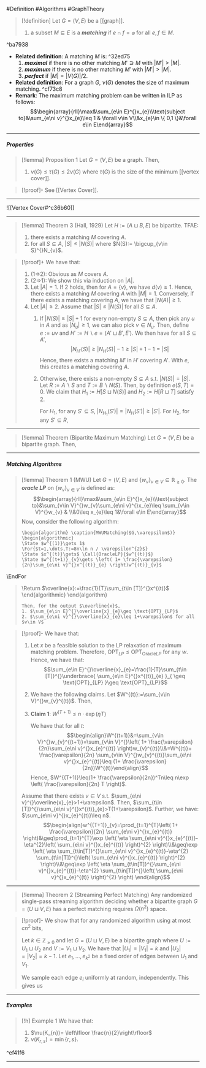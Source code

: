 #Definition #Algorithms #GraphTheory 

> [!definition]
> Let $G=(V,E)$ be a [[graph]]. 
> 1. a subset $M\subseteq E$ is a ***matching*** if $e\cap f=\varnothing$ for all $e,f\in M$.

^ba7938

- **Related definition**: A matching $M$ is: ^32ed75
	1. ***maximal*** if there is no other matching $M'\supseteq M$ with $\left| M' \right|> \left| M \right|$.
	2. ***maximum*** if there is no other matching $M'$ with $\left| M' \right|> \left| M \right|$.
	3. ***perfect*** if $\left| M \right|=\left| V(G) \right| / 2$.
- **Related definition**: For a graph $G$, $\nu(G)$ denotes the size of maximum matching. ^cf73c8
- **Remark**: The maximum matching problem can be written in ILP as follows: $$\begin{array}{rll}\max&\sum_{e\in E}^{}x_{e}\\\text{subject to}&\sum_{e\ni v}^{}x_{e}\leq 1 & \forall v\in V\\&x_{e}\in \{ 0,1 \}&\forall e\in E\end{array}$$
---
##### Properties
> [!lemma] Proposition 1 
> Let $G=(V,E)$ be a graph. Then,
> 1. $\nu(G)\leq \tau(G)\leq 2\nu(G)$ where $\tau(G)$ is the size of the minimum [[vertex cover]].

> [!proof]-
> See [[Vertex Cover]].
---
![[Vertex Cover#^c36b60]]

---
> [!lemma] Theorem 3 (Hall, 1929)
> Let $H:=(A\sqcup B,E)$ be bipartite. TFAE:
> 1. there exists a matching $M$ covering $A$. 
> 2. for all $S\subseteq A$, $\left| S \right|\leq \left| N(S) \right|$ where $N(S):= \bigcup_{v\in S}^{}N_{v}$.

> [!proof]+
> We have that:
> 1. (1=>2): Obvious as $M$ covers $A$.
> 2. (2=>1): We show this via induction on $\left| A \right|$.
> 	1. Let $\left| A \right|=1$. If 2 holds, then for $A=\{ v \}$, we have $d(v)\geq 1$. Hence, there exists a matching $M$ covering $A$ with $\left| M \right|=1$. Conversely, if there exists a matching covering $A$, we have that $\left| N(A) \right|\geq 1$.
> 	2. Let $\left| A \right|\geq 2$. Assume that $\left| S \right|\leq \left| N(S) \right|$ for all $S\subseteq A$.
> 		1. If $\left| N(S) \right|\geq \left| S \right|+1$ for every non-empty $S\subsetneq A$, then pick any $u$ in $A$ and as $\left| N_{u} \right|\geq 1$, we can also pick $v\in N_{u}$. Then, define $e:=uv$ and $H':= H \backslash e=(A'\sqcup B',E')$. We then have for all $S\subseteq A'$, $$\left| N_{H'}(S) \right| \geq \left| N_{H}(S) \right| -1\geq \left| S \right| +1-1=\left| S \right| $$Hence, there exists a matching $M'$ in $H'$ covering $A'$. With $e$, this creates a matching covering $A$.
> 		2. Otherwise, there exists a non-empty $S\subsetneq A$ s.t. $\left| N(S) \right|= \left| S \right|$. Let $R:= A \backslash S$ and $T:= B \backslash N(S)$. Then, by definition $e(S,T)=0$. We claim that $H_{1}:=H[S\sqcup N(S)]$ and $H_{2}:=H[R\sqcup T]$ satisfy 2. 
> 		   
> 		   For $H_{1}$, for any $S'\subseteq S$, $\left| N_{H_{1}}(S') \right|=\left| N_{H}(S') \right|\geq \left| S' \right|$. For $H_{2}$, for any $S'\subseteq R$, 
---
> [!lemma] Theorem (Bipartite Maximum Matching)
> Let $G=(V,E)$ be a bipartite graph. Then, 

---
##### Matching Algorithms
> [!lemma] Theorem 1 (MWU)
> Let $G=(V,E)$ and $\{ w_{v} \}_{v\in V}\subseteq \mathbb{R}_{\geq 0}$. The ***oracle LP*** on $\{ w_{v} \}_{v\in V}$ is defined as:$$\begin{array}{rll}\max&\sum_{e\in E}^{}x_{e}\\\text{subject to}&\sum_{v\in V}^{}w_{v}\sum_{e\ni v}^{}x_{e}\leq \sum_{v\in V}^{}w_{v} & \\&0\leq x_{e}\leq 1&\forall e\in E\end{array}$$Now, consider the following algorithm: 
> ```pseudo
> \begin{algorithm} \caption{MWUMatching($G,\varepsilon$)}
> \begin{algorithmic} 
> \State $w^{(1)}\gets 1$
> \For{$t=1,\dots,T:=8n\ln n / \varepsilon^{2}$}
> \State $x^{(t)}\gets$ \Call{OracleLP}{$w^{(t)}$}
> \State $w^{(t+1)}_{v}\gets \left( 1+ \frac{\varepsilon}{2n}\sum_{e\ni v}^{}x^{(t)}_{e} \right)w^{(t)}_{v}$
\EndFor
> \Return $\overline{x}:=\frac{1}{T}\sum_{t\in [T]}^{}x^{(t)}$
> \end{algorithmic}
> \end{algorithm}
> ```
> Then, for the output $\overline{x}$, 
> 1. $\sum_{e\in E}^{}\overline{x}_{e}\geq \text{OPT}_{LP}$
> 2. $\sum_{e\ni v}^{}\overline{x}_{e}\leq 1+\varepsilon$ for all $v\in V$

> [!proof]-
> We have that:
> 1. Let $x$ be a feasible solution to the LP relaxation of maximum matching problem. Therefore, $\text{OPT}_{LP}\leq \text{OPT}_{\text{Oracle}LP}$ for any $w$. Hence, we have that: $$\sum_{e\in E}^{}\overline{x}_{e}=\frac{1}{T}\sum_{t\in [T]}^{}\underbrace{ \sum_{e\in E}^{}x^{(t)}_{e} }_{ \geq \text{OPT}_{LP} }\geq \text{OPT}_{LP}$$
> 2. We have the following claims. Let $W^{(t)}:=\sum_{v\in V}^{}w_{v}^{(t)}$. Then,
> 	1. **Claim 1**: $W^{(T+1)}\leq n\cdot\exp(\eta T)$
> 	   
> 	   We have that for all $t$: $$\begin{align}W^{(t+1)}&=\sum_{v\in V}^{}w_{v}^{(t+1)}=\sum_{v\in V}^{}\left( 1+ \frac{\varepsilon}{2n}\sum_{e\ni v}^{}x_{e}^{(t)} \right)w_{v}^{(t)}\\&=W^{(t)}+ \frac{\varepsilon}{2n} \sum_{v\in V}^{}w_{v}^{(t)}\sum_{e\ni v}^{}x_{e}^{(t)}\leq (1+ \frac{\varepsilon}{2n})W^{(t)}\end{align}$$Hence, $W^{(T+1)}\leq(1+ \frac{\varepsilon}{2n})^Tn\leq n\exp \left( \frac{\varepsilon}{2n} T \right)$.
> 	
> 	Assume that there exists $v\in V$ s.t. $\sum_{e\ni v}^{}\overline{x}_{e}>1+\varepsilon$. Then, $\sum_{t\in [T]}^{}\sum_{e\ni v}^{}x^{(t)}_{e}>T(1+\varepsilon)$. Further, we have: $\sum_{e\ni v}^{}x_{e}^{(t)}\leq n$. 
> 	$$\begin{align}w^{(T+1)}_{v}=\prod_{t=1}^{T}\left( 1+ \frac{\varepsilon}{2n} \sum_{e\ni v}^{}x_{e}^{(t)} \right)&\geq\prod_{t=1}^{T}\exp \left( \eta \sum_{e\ni v}^{}x_{e}^{(t)}-\eta^{2}\left( \sum_{e\ni v}^{}x_{e}^{(t)} \right)^{2}  \right)\\&\geq\exp \left( \eta \sum_{t\in[T]}^{}\sum_{e\ni v}^{}x_{e}^{(t)}-\eta^{2} \sum_{t\in[T]}^{}\left( \sum_{e\ni v}^{}x_{e}^{(t)} \right)^{2}  \right)\\&\geq\exp \left( \eta \sum_{t\in[T]}^{}\sum_{e\ni v}^{}x_{e}^{(t)}-\eta^{2} \sum_{t\in[T]}^{}\left( \sum_{e\ni v}^{}x_{e}^{(t)} \right)^{2}  \right) \end{align}$$
---
> [!lemma] Theorem 2 (Streaming Perfect Matching)
> Any randomized single-pass streaming algorithm deciding whether a bipartite graph $G=(U\sqcup V ,E)$ has a perfect matching requires $\Omega(n^{2})$ space.

> [!proof]-
> We show that for any randomized algorithm using at most $cn^{2}$ bits, 
> 
> Let $k\in \mathbb{Z}_{\geq 0}$ and let $G=(U\sqcup V,E)$ be a bipartite graph where $U:=U_{1}\sqcup U_{2}$ and $V:=V_{1}\sqcup V_{2}$. We have that $\left| U_{1} \right|=\left| V_{1} \right|=k$ and $\left| U_{2} \right|=\left| V_{2} \right|=k-1$. Let $e_{1},\dots,e_{k^{2}}$ be a fixed order of edges between $U_{1}$ and $V_{1}$. 
> 
> We sample each edge $e_{i}$ uniformly at random, independently. This gives us 

---
##### Examples

> [!h] Example 1
> We have that:
> 1. $\nu(K_{n})= \left\lfloor \frac{n}{2}\right\rfloor$
> 2. $\nu(K_{r,s})=\min \{ r,s \}$.

^ef41f6

---
